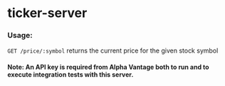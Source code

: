 # ticker-server
### Usage:
`GET /price/:symbol` returns the current price for the given stock symbol
#### Note: An API key is required from Alpha Vantage both to run and to execute integration tests with this server.
